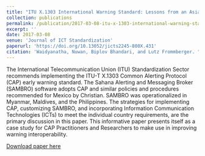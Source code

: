 ```yaml
---
title: "ITU X.1303 International Warning Standard: Lessons from an Asian Implementation."
collection: publications
permalink: /publication/2017-03-08-itu-x-1303-international-warning-standard-lessons-from-an-asian-implementation
excerpt: ''
date: 2017-03-08
venue: 'Journal of ICT Standardization'
paperurl: 'https://doi.org/10.13052/jicts2245-800X.431'
citation: 'Waidyanatha, Nuwan, Biplov Bhandari, and Lutz Frommberger. "ITU X. 1303 International Warning Standard: Lessons from an Asian Implementation." Journal of ICT Standardization 4, no. 3 (2017): 177-198.'
---
```

The International Telecommunication Union (ITU) Standardization Sector recommends implementing the ITU-T X.1303 Common Alerting Protocol (CAP) early warning standard. The Sahana Alerting and Messaging Broker (SAMBRO) software adopts CAP and similar policies and procedures recommended for Mexico by Christian. SAMBRO was operationalized in Myanmar, Maldives, and the Philippines. The strategies for implementing CAP, customizing SAMBRO, and incorporating Information Communication Technologies (ICTs) to meet the individual country requirements, are the primary discussion in this paper. This informative paper presents itself as a case study for CAP Practitioners and Researchers to make use in improving warning interoperability.

[Download paper here](http://biplovbhandari.github.io/files/ITU_X1303_International_Warning_Standard_Lessons_f.pdf)

<!-- Recommended citation: Your Name, You. (2009). "Paper Title Number 1." <i>Journal 1</i>. 1(1). -->
